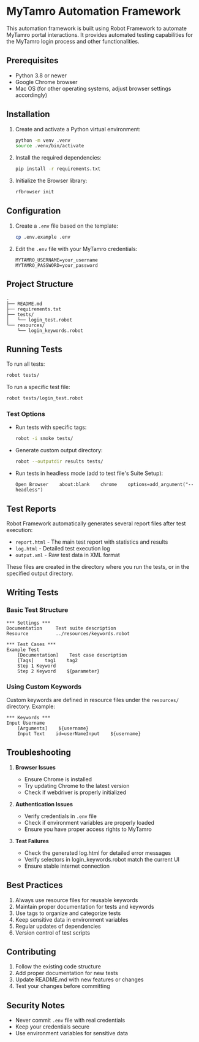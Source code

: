 # MyTamro Automation Framework

This automation framework is built using Robot Framework to automate MyTamro portal interactions. It provides automated testing capabilities for the MyTamro login process and other functionalities.

## Prerequisites

- Python 3.8 or newer
- Google Chrome browser
- Mac OS (for other operating systems, adjust browser settings accordingly)

## Installation

1. Create and activate a Python virtual environment:
   ```bash
   python -m venv .venv
   source .venv/bin/activate
   ```

2. Install the required dependencies:
   ```bash
   pip install -r requirements.txt
   ```

3. Initialize the Browser library:
   ```bash
   rfbrowser init
   ```

## Configuration

1. Create a `.env` file based on the template:
   ```bash
   cp .env.example .env
   ```

2. Edit the `.env` file with your MyTamro credentials:
   ```
   MYTAMRO_USERNAME=your_username
   MYTAMRO_PASSWORD=your_password
   ```

## Project Structure

```
.
├── README.md
├── requirements.txt
├── tests/
│   └── login_test.robot
└── resources/
    └── login_keywords.robot
```

## Running Tests

To run all tests:
```bash
robot tests/
```

To run a specific test file:
```bash
robot tests/login_test.robot
```

### Test Options

- Run tests with specific tags:
  ```bash
  robot -i smoke tests/
  ```

- Generate custom output directory:
  ```bash
  robot --outputdir results tests/
  ```

- Run tests in headless mode (add to test file's Suite Setup):
  ```robotframework
  Open Browser    about:blank    chrome    options=add_argument("--headless")
  ```

## Test Reports

Robot Framework automatically generates several report files after test execution:

- `report.html` - The main test report with statistics and results
- `log.html` - Detailed test execution log
- `output.xml` - Raw test data in XML format

These files are created in the directory where you run the tests, or in the specified output directory.

## Writing Tests

### Basic Test Structure
```robotframework
*** Settings ***
Documentation     Test suite description
Resource          ../resources/keywords.robot

*** Test Cases ***
Example Test
    [Documentation]    Test case description
    [Tags]    tag1    tag2
    Step 1 Keyword
    Step 2 Keyword    ${parameter}
```

### Using Custom Keywords
Custom keywords are defined in resource files under the `resources/` directory. Example:
```robotframework
*** Keywords ***
Input Username
    [Arguments]    ${username}
    Input Text    id=userNameInput    ${username}
```

## Troubleshooting

1. **Browser Issues**
   - Ensure Chrome is installed
   - Try updating Chrome to the latest version
   - Check if webdriver is properly initialized

2. **Authentication Issues**
   - Verify credentials in `.env` file
   - Check if environment variables are properly loaded
   - Ensure you have proper access rights to MyTamro

3. **Test Failures**
   - Check the generated log.html for detailed error messages
   - Verify selectors in login_keywords.robot match the current UI
   - Ensure stable internet connection

## Best Practices

1. Always use resource files for reusable keywords
2. Maintain proper documentation for tests and keywords
3. Use tags to organize and categorize tests
4. Keep sensitive data in environment variables
5. Regular updates of dependencies
6. Version control of test scripts

## Contributing

1. Follow the existing code structure
2. Add proper documentation for new tests
3. Update README.md with new features or changes
4. Test your changes before committing

## Security Notes

- Never commit `.env` file with real credentials
- Keep your credentials secure
- Use environment variables for sensitive data 